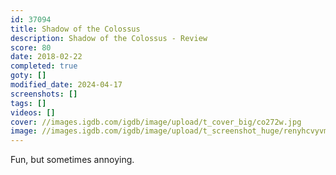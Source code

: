 ```yaml
---
id: 37094
title: Shadow of the Colossus
description: Shadow of the Colossus - Review
score: 80
date: 2018-02-22
completed: true
goty: []
modified_date: 2024-04-17
screenshots: []
tags: []
videos: []
cover: //images.igdb.com/igdb/image/upload/t_cover_big/co272w.jpg
image: //images.igdb.com/igdb/image/upload/t_screenshot_huge/renyhcvyvmtthsh4gbdy.jpg
---
```

Fun, but sometimes annoying.